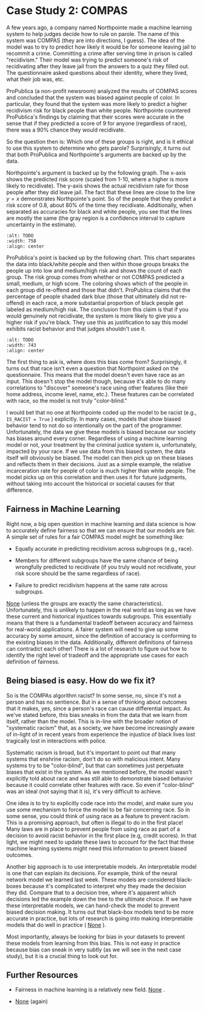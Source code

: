 # Case Study 2: COMPAS

A few years ago, a company named Northpointe made a machine learning system to help judges decide how to rule on parole. The name of this system was COMPAS (they are into directions, I guess). The idea of the model was to try to predict how likely it would be for someone leaving jail to recommit a crime. Committing a crime after serving time in prison is called "recidivism." Their model was trying to predict someone's risk of recidivating after they leave jail from the answers to a quiz they filled out. The questionnaire asked questions about their identity, where they lived, what their job was, etc.  

ProPublica (a non-profit newsroom) analyzed the results of COMPAS scores and concluded that the system was biased against people of color. In particular, they found that the system was more likely to predict a higher recidivism risk for black people than white people. Northpointe countered ProPublica's findings by claiming that their scores were accurate in the sense that if they predicted a score of 9 for anyone (regardless of race), there was a 90% chance they would recidivate.  

So the question then is: Which one of these groups is right, and is it ethical to use this system to determine who gets parole? Surprisingly, it turns out that both ProPublica and Northpointe's arguments are backed up by the data.  

Northpointe's argument is backed up by the following graph. The x-axis shows the predicted risk score (scaled from 1-10, where a higher is more likely to recidivate). The y-axis shows the actual recidivism rate for those people after they did leave jail. The fact that these lines are close to the line $y=x$ demonstrates Northpointe's point. So of the people that they predict a risk score of 0.8, about 80% of the time they recidivate. Additionally, when separated as accuracies for black and white people, you see that the lines are mostly the same (the gray region is a confidence interval to capture uncertainty in the estimate).  

```{image} https://static.us.edusercontent.com/files/pPbDVHHndUJu0WIA8bEow5bB
:alt: TODO
:width: 758
:align: center
```

ProPublica's point is backed up by the following chart. This chart separates the data into black/white people and then within those groups breaks the people up into low and medium/high risk and shows the count of each group. The risk group comes from whether or not COMPAS predicted a small, medium, or high score. The coloring shows which of the people in each group did re-offend and those that didn't. ProPublica claims that the percentage of people shaded dark blue (those that ultimately did not re-offend) in each race, a more substantial proportion of black people get labeled as medium/high risk. The conclusion from this claim is that if you would genuinely not recidivate, the system is more likely to give you a higher risk if you're black. They use this as justification to say this model exhibits racist behavior and that judges shouldn't use it.  

```{image} https://static.us.edusercontent.com/files/GcvmD8ZXdvYbXW6KDBRWfA0S
:alt: TODO
:width: 743
:align: center
```

The first thing to ask is, where does this bias come from? Surprisingly, it turns out that race isn't even a question that Northpoint asked on the questionnaire. This means that the model doesn't even have race as an input. This doesn't stop the model though, because it's able to do many correlations to "discover" someone's race using other features (like their home address, income level, name, etc.). These features can be correlated with race, so the model is not truly "color-blind."  

I would bet that no one at Northpointe coded up the model to be racist (e.g., `IS_RACIST = True` ) explicitly. In many cases, models that show biased behavior tend to not do so intentionally on the part of the programmer. Unfortunately, the data we give these models is biased because our society has biases around every corner. Regardless of using a machine learning model or not, your treatment by the criminal justice system is, unfortunately, impacted by your race. If we use data from this biased system, the data itself will obviously be biased. The model can then pick up on these biases and reflects them in their decisions. Just as a simple example, the relative incarceration rate for people of color is much higher than white people. The model picks up on this correlation and then uses it for future judgments, without taking into account the historical or societal causes for that difference.  

##  Fairness in Machine Learning  

Right now, a big open question in machine learning and data science is how to accurately define fairness so that we can ensure that our models are fair. A simple set of rules for a fair COMPAS model might be something like:  

-  Equally accurate in predicting recidivism across subgroups (e.g., race).  

-  Members for different subgroups have the same chance of being wrongfully predicted to recidivate (if you truly would not recidivate, your risk score should be the same regardless of race).  

-  Failure to predict recidivism happens at the same rate across subgroups.  


[None](https://arxiv.org/pdf/1609.05807.pdf) (unless the groups are exactly the same characteristics). Unfortunately, this is unlikely to happen in the real world as long as we have these current and historical injustices towards subgroups. This essentially means that there is a fundamental tradeoff between accuracy and fairness for real-world applications. A fairer system will need to give up some accuracy by some amount, since the definition of accuracy is conforming to the existing biases in the data. Additionally, different definitions of fairness can contradict each other! There is a lot of research to figure out how to identify the right level of tradeoff and the appropriate use cases for each definition of fairness.  

##  Being biased is easy. How do we fix it?  

So is the COMPAs algorithm racist? In some sense, no, since it's not a person and has no sentience. But in a sense of thinking about outcomes that it makes, yes, since a person's race can cause differential impact. As we've stated before, this bias sneaks in from the data that we learn from itself, rather than the model. This is in-line with the broader notion of "systematic racism" that, as a society, we have become increasingly aware of in-light of in recent years from experience the injustice of black lives lost tragically lost in interactions with police.  

Systematic racism is broad, but it's important to point out that many systems that enshrine racism, don't do so with malicious intent. Many systems try to be "color-blind", but that can sometimes just perpetuate biases that exist in the system. As we mentioned before, the model wasn't explicitly told about race and was still able to demonstrate biased behavior because it could correlate other features with race. So even if "color-blind" was an ideal (not saying that it is), it's very difficult to achieve.  

One idea is to try to explicitly code race into the model, and make sure you use some mechanism to force the model to be fair concerning race. So in some sense, you could think of using race as a feature to prevent racism. This is a promising approach, but often is illegal to do in the first place! Many laws are in place to prevent people from using race as part of a decision to avoid racist behavior in the first place (e.g, credit scores). In that light, we might need to update these laws to account for the fact that these machine learning systems might need this information to prevent biased outcomes.  

Another big approach is to use interpretable models. An interpretable model is one that can explain its decisions. For example, think of the neural network model we learned last week. These models are considered black-boxes because it's complicated to interpret why they made the decision they did. Compare that to a decision tree, where it's apparent which decisions led the example down the tree to the ultimate choice. If we have these interpretable models, we can hand-check the model to prevent biased decision making. It turns out that black-box models tend to be more accurate in practice, but lots of research is going into making interpretable models that do well in practice ( [None](https://news.cs.washington.edu/2020/01/17/seeing-the-forest-for-the-trees-uw-team-advances-explainable-ai-for-popular-machine-learning-models-used-to-predict-human-disease-and-mortality-risks/) ).  

Most importantly, always be looking for bias in your datasets to prevent these models from learning from this bias. This is not easy in practice because bias can sneak in very subtly (as we will see in the next case study), but it is a crucial thing to look out for.  

##  Further Resources  

-  Fairness in machine learning is a relatively new field.     [None](https://fatconference.org/)     .  

-  [None](https://www.amazon.com/Ethical-Algorithm-Science-Socially-Design/dp/0190948205)     (again)  


